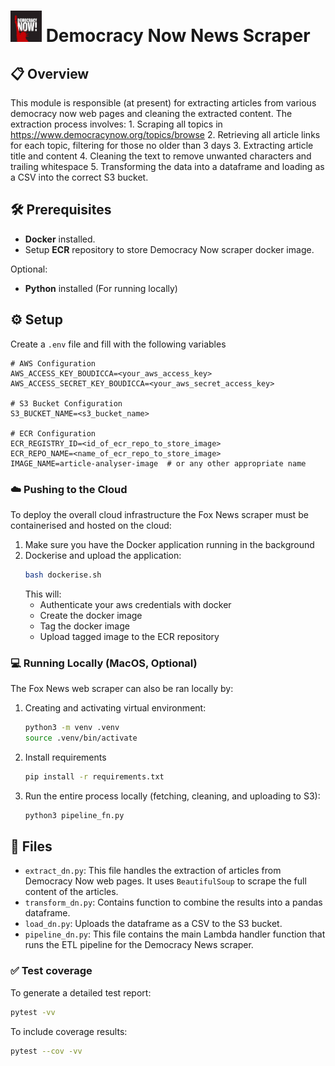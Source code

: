 # <img src="../assets/DN_logo.png" alt="Fox" width="50" height="50"> Democracy Now News Scraper

## 📋 Overview

This module is responsible (at present) for extracting articles from various democracy now web pages and cleaning the extracted content. The extraction process involves:
    1. Scraping all topics in https://www.democracynow.org/topics/browse
    2. Retrieving all article links for each topic, filtering for those no older than 3 days
    3. Extracting article title and content
    4. Cleaning the text to remove unwanted characters and trailing whitespace
    5. Transforming the data into a dataframe and loading as a CSV into the correct S3 bucket.

## 🛠️ Prerequisites
- **Docker** installed.
- Setup **ECR** repository to store Democracy Now scraper docker image.  

Optional:
- **Python** installed (For running locally)

## ⚙️ Setup
Create a `.env` file and fill with the following variables
```env
# AWS Configuration
AWS_ACCESS_KEY_BOUDICCA=<your_aws_access_key>
AWS_ACCESS_SECRET_KEY_BOUDICCA=<your_aws_secret_access_key>

# S3 Bucket Configuration
S3_BUCKET_NAME=<s3_bucket_name>

# ECR Configuration
ECR_REGISTRY_ID=<id_of_ecr_repo_to_store_image>
ECR_REPO_NAME=<name_of_ecr_repo_to_store_image>
IMAGE_NAME=article-analyser-image  # or any other appropriate name
```

### ☁️ Pushing to the Cloud
To deploy the overall cloud infrastructure the Fox News scraper must be containerised and hosted on the cloud:

1. Make sure you have the Docker application running in the background
2. Dockerise and upload the application:
    ```bash
    bash dockerise.sh
    ```
    This will:
    - Authenticate your aws credentials with docker
    - Create the docker image
    - Tag the docker image
    - Upload tagged image to the ECR repository

### 💻 Running Locally (MacOS, **Optional**)
The Fox News web scraper can also be ran locally by:

1. Creating and activating virtual environment:
    ```bash
    python3 -m venv .venv
    source .venv/bin/activate
    ```
2. Install requirements
    ```bash
    pip install -r requirements.txt
    ```
3. Run the entire process locally (fetching, cleaning, and uploading to S3):
    ```bash
    python3 pipeline_fn.py
    ```

## 📁 Files
- `extract_dn.py`: This file handles the extraction of articles from Democracy Now web pages. It uses `BeautifulSoup` to scrape the full content of the articles.
- `transform_dn.py`: Contains function to combine the results into a pandas dataframe.
- `load_dn.py`: Uploads the dataframe as a CSV to the S3 bucket.
- `pipeline_dn.py`: This file contains the main Lambda handler function that runs the ETL pipeline for the Democracy News scraper.

### ✅ Test coverage
To generate a detailed test report:
```bash
pytest -vv
```
To include coverage results:
```bash
pytest --cov -vv
```